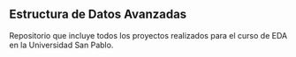 ## Estructura de Datos Avanzadas

Repositorio que incluye todos los proyectos realizados para el curso de EDA en la Universidad San Pablo.
